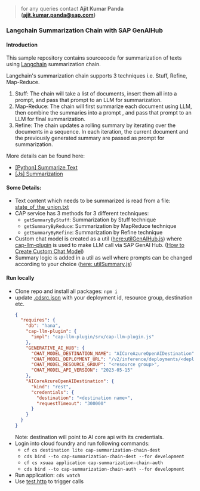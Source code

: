 > for any queries contact **Ajit Kumar Panda (ajit.kumar.panda@sap.com)**

### Langchain Summarization Chain with SAP GenAIHub

#### Introduction
This sample repository contains sourcecode for summarization of texts using [Langchain](https://js.langchain.com/v0.2/docs/introduction/) summarization chain. 

Langchain's summarization chain supports 3 techniques i.e. Stuff, Refine, Map-Reduce. 
1.  Stuff: The chain will take a list of documents, insert them all into a prompt, and pass that prompt to an LLM for summarization.
2.  Map-Reduce: The chain will first summarize each document using LLM, then combine the summaries into a prompt , and pass that prompt to an LLM for final summarization.
3.  Refine: The chain updates a rolling summary by iterating over the documents in a sequence.  In each iteration, the current document and the previously generated summary are passed as prompt for summarization.

More details can be found here: 
- [[Python] Summarize Text](https://python.langchain.com/v0.2/docs/tutorials/summarization/) 
- [[Js] Summarization](https://js.langchain.com/v0.1/docs/modules/chains/popular/summarize/)

#### Some Details:
- Text content which needs to be summarized is read from a file: [state_of_the_union.txt](./srv/util/state_of_the_union.txt)
- CAP service has 3 methods for 3 different techniques:
  - `getSummaryByStuff`: Summarization by Stuff technique
  - `getSummaryByReduce`: Summarization by MapReduce technique
  - `getSummaryByRefine`: Summarization by Refine technique
- Custom chat model is created as a util ([here:utilGenAIHub.js](./srv/util/utilGenAIHub.js)) where [cap-llm-plugin](https://community.sap.com/t5/technology-blogs-by-sap/cap-llm-plugin-empowering-developers-for-rapid-gen-ai-cap-app-development/ba-p/13667606) is used to make LLM call via SAP GenAI Hub. ([How to Create Custom Chat Model](https://js.langchain.com/v0.2/docs/how_to/custom_chat/))
- Summary logic is added in a util as well where prompts can be changed according to your choice ([here: utilSummary.js](./srv/util/utilSummary.js))


#### Run locally
- Clone repo and install all packages: `npm i`
- update [.cdsrc.json](./.cdsrc.json) with your deployment id, resource group, destination etc.
  ```json
  {
    "requires": {
      "db": "hana",
      "cap-llm-plugin": {
        "impl": "cap-llm-plugin/srv/cap-llm-plugin.js"
      },
      "GENERATIVE_AI_HUB": {
        "CHAT_MODEL_DESTINATION_NAME": "AICoreAzureOpenAIDestination",
        "CHAT_MODEL_DEPLOYMENT_URL": "/v2/inference/deployments/<deployment id>",
        "CHAT_MODEL_RESOURCE_GROUP": "<resource group>",
        "CHAT_MODEL_API_VERSION": "2023-05-15"
      },
      "AICoreAzureOpenAIDestination": {
        "kind": "rest",
        "credentials": {
          "destination": "<destination name>",
          "requestTimeout": "300000"
        }
      }
    }
  }
  ```
  Note: destination will point to AI core api with its credentials.
- Login into cloud foundry and run following commands:
  - `cf cs destination lite cap-summarization-chain-dest`
  - `cds bind --to cap-summarization-chain-dest --for development`
  - `cf cs xsuaa application cap-summarization-chain-auth`
  - `cds bind --to cap-summarization-chain-auth --for development`
- Run application: `cds watch`
- Use [test.http](test.http) to trigger calls